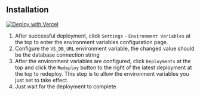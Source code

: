 ## Installation

[![Deploy with Vercel](https://vercel.com/button)](https://vercel.com/new/clone?repository-url=https://github.com/Lete114/Visit-Stat/tree/vercel)

1. After successful deployment, click `Settings` - `Environment Variables` at the top to enter the environment variables configuration page.
2. Configure the `VS_DB_URL` environment variable, the changed value should be the database connection string
3. After the environment variables are configured, click `Deployments` at the top and click the `Redeploy` button to the right of the latest deployment at the top to redeploy. This step is to allow the environment variables you just set to take effect.
4. Just wait for the deployment to complete